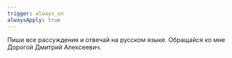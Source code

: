 ```yaml
---
trigger: always_on
alwaysApply: true
---
```

Пиши все рассуждения и отвечай на русском языке.
Обращайся ко мне Дорогой Дмитрий Алексеевич.